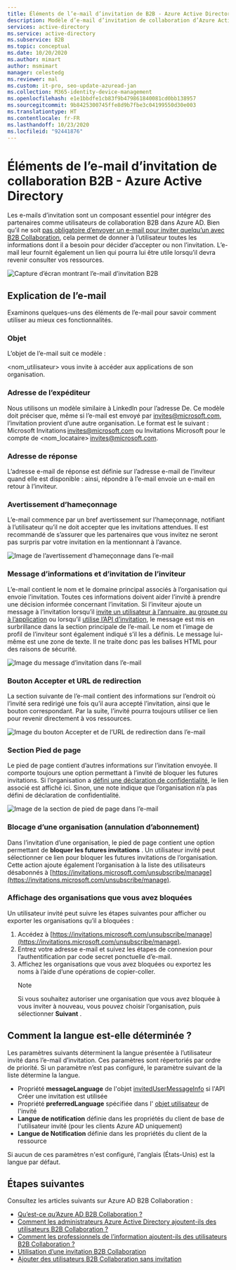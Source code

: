 ```yaml
---
title: Éléments de l’e-mail d’invitation de B2B - Azure Active Directory | Microsoft Docs
description: Modèle d’e-mail d’invitation de collaboration d’Azure Active Directory B2B
services: active-directory
ms.service: active-directory
ms.subservice: B2B
ms.topic: conceptual
ms.date: 10/20/2020
ms.author: mimart
author: msmimart
manager: celestedg
ms.reviewer: mal
ms.custom: it-pro, seo-update-azuread-jan
ms.collection: M365-identity-device-management
ms.openlocfilehash: e1e1bbdfe1cb83f9b479861840081cd0bb138957
ms.sourcegitcommit: 9b8425300745ffe8d9b7fbe3c04199550d30e003
ms.translationtype: HT
ms.contentlocale: fr-FR
ms.lasthandoff: 10/23/2020
ms.locfileid: "92441876"
---
```

# <a name="the-elements-of-the-b2b-collaboration-invitation-email---azure-active-directory"></a>Éléments de l’e-mail d’invitation de collaboration B2B - Azure Active Directory

Les e-mails d’invitation sont un composant essentiel pour intégrer des partenaires comme utilisateurs de collaboration B2B dans Azure AD. Bien qu’il ne soit [pas obligatoire d’envoyer un e-mail pour inviter quelqu’un avec B2B Collaboration](add-user-without-invite.md), cela permet de donner à l’utilisateur toutes les informations dont il a besoin pour décider d’accepter ou non l’invitation. L’e-mail leur fournit également un lien qui pourra lui être utile lorsqu’il devra revenir consulter vos ressources.

![Capture d’écran montrant l’e-mail d’invitation B2B](media/invitation-email-elements/invitation-email.png)

## <a name="explaining-the-email"></a>Explication de l’e-mail

Examinons quelques-uns des éléments de l’e-mail pour savoir comment utiliser au mieux ces fonctionnalités.

### <a name="subject"></a>Objet

L’objet de l’e-mail suit ce modèle :

&lt;nom_utilisateur&gt; vous invite à accéder aux applications de son organisation.

### <a name="from-address"></a>Adresse de l’expéditeur

Nous utilisons un modèle similaire à LinkedIn pour l’adresse De. Ce modèle doit préciser que, même si l’e-mail est envoyé par invites@microsoft.com, l’invitation provient d’une autre organisation. Le format est le suivant : Microsoft Invitations <invites@microsoft.com> ou Invitations Microsoft pour le compte de &lt;nom_locataire&gt; <invites@microsoft.com>. 

### <a name="reply-to"></a>Adresse de réponse

L’adresse e-mail de réponse est définie sur l’adresse e-mail de l’inviteur quand elle est disponible : ainsi, répondre à l’e-mail envoie un e-mail en retour à l’inviteur.

### <a name="phishing-warning"></a>Avertissement d’hameçonnage

L’e-mail commence par un bref avertissement sur l’hameçonnage, notifiant à l’utilisateur qu’il ne doit accepter que les invitations attendues. Il est recommandé de s’assurer que les partenaires que vous invitez ne seront pas surpris par votre invitation en la mentionnant à l’avance.

![Image de l’avertissement d’hameçonnage dans l’e-mail](media/invitation-email-elements/phishing-warning.png)

### <a name="inviters-information-and-invitation-message"></a>Message d’informations et d’invitation de l’inviteur

L’e-mail contient le nom et le domaine principal associés à l’organisation qui envoie l’invitation. Toutes ces informations doivent aider l’invité à prendre une décision informée concernant l’invitation. Si l’inviteur ajoute un message à l’invitation lorsqu’il [invite un utilisateur à l’annuaire, au groupe ou à l’application](add-users-administrator.md) ou lorsqu’il [utilise l’API d’invitation](customize-invitation-api.md), le message est mis en surbrillance dans la section principale de l’e-mail. Le nom et l’image de profil de l’inviteur sont également indiqué s’il les a définis. Le message lui-même est une zone de texte. Il ne traite donc pas les balises HTML pour des raisons de sécurité.

![Image du message d’invitation dans l’e-mail](media/invitation-email-elements/invitation-message-inviters-info.png)

### <a name="accept-button-and-redirect-url"></a>Bouton Accepter et URL de redirection

La section suivante de l’e-mail contient des informations sur l’endroit où l’invité sera redirigé une fois qu’il aura accepté l’invitation, ainsi que le bouton correspondant.  Par la suite, l’invité pourra toujours utiliser ce lien pour revenir directement à vos ressources.

![Image du bouton Accepter et de l’URL de redirection dans l’e-mail](media/invitation-email-elements/accept-button.png)

### <a name="footer-section"></a>Section Pied de page

Le pied de page contient d’autres informations sur l’invitation envoyée. Il comporte toujours une option permettant à l’invité de bloquer les futures invitations. Si l’organisation a [défini une déclaration de confidentialité](../fundamentals/active-directory-properties-area.md), le lien associé est affiché ici.  Sinon, une note indique que l’organisation n’a pas défini de déclaration de confidentialité.

![Image de la section de pied de page dans l’e-mail](media/invitation-email-elements/footer-section.png)

### <a name="blocking-an-organization-unsubscribing"></a>Blocage d’une organisation (annulation d’abonnement)

Dans l’invitation d’une organisation, le pied de page contient une option permettant de **bloquer les futures invitations** . Un utilisateur invité peut sélectionner ce lien pour bloquer les futures invitations de l’organisation. Cette action ajoute également l’organisation à la liste des utilisateurs désabonnés à [https://invitations.microsoft.com/unsubscribe/manage](https://invitations.microsoft.com/unsubscribe/manage).

### <a name="viewing-organizations-youve-blocked"></a>Affichage des organisations que vous avez bloquées

Un utilisateur invité peut suivre les étapes suivantes pour afficher ou exporter les organisations qu’il a bloquées :

1. Accédez à [https://invitations.microsoft.com/unsubscribe/manage](https://invitations.microsoft.com/unsubscribe/manage).
2. Entrez votre adresse e-mail et suivez les étapes de connexion pour l’authentification par code secret ponctuelle d’e-mail.
3. Affichez les organisations que vous avez bloquées ou exportez les noms à l’aide d’une opérations de copier-coller.
   > [!NOTE]
   > Si vous souhaitez autoriser une organisation que vous avez bloquée à vous inviter à nouveau, vous pouvez choisir l’organisation, puis sélectionner **Suivant** .

## <a name="how-the-language-is-determined"></a>Comment la langue est-elle déterminée ?

Les paramètres suivants déterminent la langue présentée à l’utilisateur invité dans l’e-mail d’invitation. Ces paramètres sont répertoriés par ordre de priorité. Si un paramètre n’est pas configuré, le paramètre suivant de la liste détermine la langue.

- Propriété **messageLanguage** de l'objet [invitedUserMessageInfo](/graph/api/resources/invitedusermessageinfo?view=graph-rest-1.0) si l'API Créer une invitation est utilisée
-   Propriété **preferredLanguage** spécifiée dans l' [objet utilisateur](/graph/api/resources/user?view=graph-rest-1.0) de l'invité
-   **Langue de notification** définie dans les propriétés du client de base de l'utilisateur invité (pour les clients Azure AD uniquement)
-   **Langue de Notification** définie dans les propriétés du client de la ressource

Si aucun de ces paramètres n'est configuré, l'anglais (États-Unis) est la langue par défaut.

## <a name="next-steps"></a>Étapes suivantes

Consultez les articles suivants sur Azure AD B2B Collaboration :

- [Qu’est-ce qu’Azure AD B2B Collaboration ?](what-is-b2b.md)
- [Comment les administrateurs Azure Active Directory ajoutent-ils des utilisateurs B2B Collaboration ?](add-users-administrator.md)
- [Comment les professionnels de l’information ajoutent-ils des utilisateurs B2B Collaboration ?](add-users-information-worker.md)
- [Utilisation d’une invitation B2B Collaboration](redemption-experience.md)
- [Ajouter des utilisateurs B2B Collaboration sans invitation](add-user-without-invite.md)
